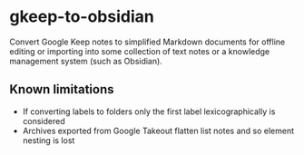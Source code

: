 # gkeep-to-obsidian

Convert Google Keep notes to simplified Markdown documents for offline editing
or importing into some collection of text notes or a knowledge management
system (such as Obsidian).

## Known limitations

* If converting labels to folders only the first label lexicographically is
  considered
* Archives exported from Google Takeout flatten list notes and so element
  nesting is lost
